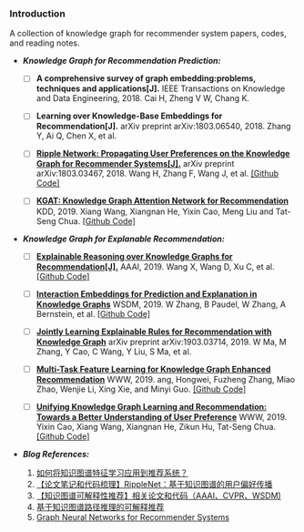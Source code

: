 ### Introduction

A collection of knowledge graph for recommender system papers, codes, and reading notes.

 * _**Knowledge Graph for Recommendation Prediction:**_

    - [ ] **A comprehensive survey of graph embedding:problems, techniques and applications[J].** IEEE Transactions on Knowledge and Data Engineering, 2018. Cai H, Zheng V W, Chang K.
    - [ ] **Learning over Knowledge-Base Embeddings for Recommendation[J].** arXiv preprint arXiv:1803.06540, 2018. Zhang Y, Ai Q, Chen X, et al.
    - [ ] [**Ripple Network: Propagating User Preferences on the Knowledge Graph for Recommender Systems[J].**](https://arxiv.org/pdf/1803.03467.pdf) arXiv preprint arXiv:1803.03467, 2018. Wang H, Zhang F, Wang J, et al. [[Github Code]](https://github.com/hwwang55/RippleNet)
    - [ ] [**KGAT: Knowledge Graph Attention Network for Recommendation**](https://xiangwang1223.github.io/papers/KGAT_final.pdf) KDD, 2019. Xiang Wang, Xiangnan He, Yixin Cao, Meng Liu and Tat-Seng Chua. [[Github Code]](https://github.com/xiangwang1223/knowledge_graph_attention_network)


* _**Knowledge Graph for Explanable Recommendation:**_

    - [ ] [**Explainable Reasoning over Knowledge Graphs for Recommendation[J].**](https://arxiv.org/pdf/1811.04540.pdf) AAAI, 2019. Wang X, Wang D, Xu C, et al. [[Github Code]](https://github.com/eBay/KPRN)
    - [ ] [**Interaction Embeddings for Prediction and Explanation in Knowledge Graphs**](https://arxiv.org/pdf/1903.04750) WSDM, 2019. W Zhang, B Paudel, W Zhang, A Bernstein, et al. [[Github Code]](https://github.com/wencolani/CrossE)
    - [ ] [**Jointly Learning Explainable Rules for Recommendation with Knowledge Graph**](https://arxiv.org/pdf/1903.03714) arXiv preprint arXiv:1903.03714, 2019. W Ma, M Zhang, Y Cao, C Wang, Y Liu, S Ma, et al.
    - [ ] [**Multi-Task Feature Learning for Knowledge Graph Enhanced Recommendation**](https://arxiv.org/pdf/1901.08907.pdf) WWW, 2019. ang, Hongwei, Fuzheng Zhang, Miao Zhao, Wenjie Li, Xing Xie, and Minyi Guo. [[Github Code]](https://github.com/hwwang55/MKR)
    - [ ] [**Unifying Knowledge Graph Learning and Recommendation: Towards a Better Understanding of User Preference**](https://arxiv.org/abs/1811.04540) WWW, 2019. Yixin Cao, Xiang Wang, Xiangnan He, Zikun Hu, Tat-Seng Chua. [[Github Code]](https://github.com/TaoMiner/joint-kg-recommender)


* _**Blog References:**_
    1. [如何将知识图谱特征学习应用到推荐系统？](https://mp.weixin.qq.com/s/QO34vyt3uBSKvnYSW0Kumg)
    2. [【论文笔记和代码梳理】RippleNet：基于知识图谱的用户偏好传播](https://mp.weixin.qq.com/s?__biz=MzU2OTA0NzE2NA==&mid=2247509803&idx=2&sn=d396d42b5b75df49dcd1280cc97a6a68&chksm=fc864638cbf1cf2eeaf3eee796e19f60c2b68ad41bc080cd27a497b8aba45c0be63c68d5b1f9&mpshare=1&scene=23&srcid=0410H5LLCWhLadP5tvKzcJQX%23rd)
    3. [【知识图谱可解释性推荐】相关论文和代码（AAAI、CVPR、WSDM)](https://mp.weixin.qq.com/s?__biz=MzU2OTA0NzE2NA==&mid=2247509803&idx=1&sn=8434c07e714b98f83dc82e1b637a3a4a&chksm=fc864638cbf1cf2e75c7a2c6914ec35fa7e1f205e6d012e563bb75b83298dd6c7cc6551ce8c7&mpshare=1&scene=23&srcid=04101IXPy7Gt8kq6JD6CwPno%23rd)
    4. [基于知识图谱路径推理的可解释推荐](https://zhuanlan.zhihu.com/p/51000072)
    5. [Graph Neural Networks for Recommender Systems](https://zhuanlan.zhihu.com/p/66521058)
